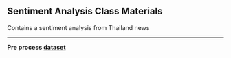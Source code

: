 ## Sentiment Analysis Class Materials

Contains a sentiment analysis from Thailand news

---

**Pre process [dataset](https://drive.google.com/file/d/1-8S4kQ6B3sd79Yr0VGmKkpE_r_buRdc9/view?usp=sharing)**